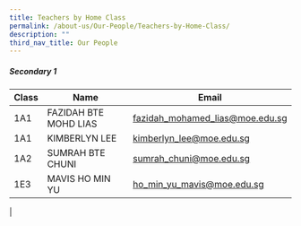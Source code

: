 ```yaml
---
title: Teachers by Home Class
permalink: /about-us/Our-People/Teachers-by-Home-Class/
description: ""
third_nav_title: Our People
---
```

##### Secondary 1


| Class | Name | Email |
| -------- | -------- | -------- |
| 1A1     | FAZIDAH BTE MOHD LIAS     | [fazidah_mohamed_lias@moe.edu.sg](mailto:fazidah_mohamed_lias@moe.edu.sg)      |
|1A1|KIMBERLYN LEE|[kimberlyn_lee@moe.edu.sg](mailto:kimberlyn_lee@moe.edu.sg)
|1A2|SUMRAH BTE CHUNI|[sumrah_chuni@moe.edu.sg](mailto:sumrah_chuni@moe.edu.sg)
|1E3|MAVIS HO MIN YU|[ho_min_yu_mavis@moe.edu.sg](mailto:ho_min_yu_mavis@moe.edu.sg)
|
